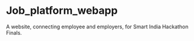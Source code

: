 # Job_platform_webapp
A website, connecting employee and employers, for Smart India Hackathon Finals.
